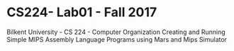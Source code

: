 # CS224- Lab01 - Fall 2017


Bilkent University - CS 224 - Computer Organization 
Creating and Running Simple MIPS Assembly Language Programs using Mars and Mips Simulator
